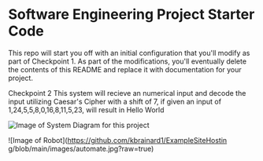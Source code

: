 # Software Engineering Project Starter Code

This repo will start you off with an initial configuration that you'll modify as part of Checkpoint 1. As part of the modifications, you'll eventually delete the contents of this README and replace it with documentation for your project.

Checkpoint 2
This system will recieve an numerical input and decode the input utilizing Caesar's Cipher with a shift of 7, if given an input of 1,24,5,5,8,0,16,8,11,5,23, will result in Hello World 

![Image of System Diagram for this project](https://github.com/ChrisNolasco135/project-starter-code-ChrisNolasco135/blob/main/images/SystemDiagram.jpg?raw=true)

![Image of 
Robot](https://github.com/kbrainard1/ExampleSiteHostin
 g/blob/main/images/automate.jpg?raw=true) 